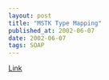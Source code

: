 ```yaml
---
layout: post
title: "MSTK Type Mapping"
published_at: 2002-06-07
date: 2002-06-07
tags: SOAP
---
```


[Link](http://msdn.microsoft.com/library/default.asp?url=/library/en-us/dnservice/html/service06042002.asp)  